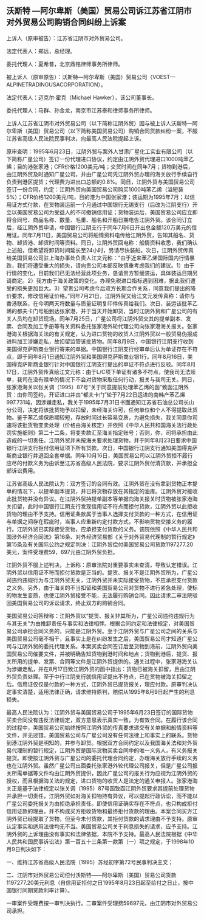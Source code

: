 ## 沃斯特 —阿尔卑斯（美国）贸易公司诉江苏省江阴市对外贸易公司购销合同纠纷上诉案

上诉人（原审被告）：江苏省江阴市对外贸易公司。

法定代表人：郑远，总经理。

委托代理人：夏希普，北京鼎铭律师事务所律师。

被上诉人（原审原告）：沃斯特—阿尔卑斯（美国）贸易公司（VOEST—ALPINETRADINGUSACORPORATION）。

法定代表人：迈克尔·霍克（MichaeI Hawker），该公司董事长。

委托代理人：马群、孙金龙，南京市江苏泰和律师事务所律师。

上诉人江苏省江阴市对外贸易公司（以下简称江阴外贸）因与被上诉人沃斯特—阿尔卑斯（美国）贸易公司（以下简称美国贸易公司）购销合同货款纠纷一案，不服江苏省高级人民法院民事判决，向最高人民法院提起上诉。

原审查明：1995年6月23日，江阴外贸与案外人甘肃广星化工实业有限公司（以下简称广星公司）签订一份代理进口协议，约定由江阴外贸代理进口1000吨苯乙烯；目的港张家港；CFR价格1200美元/吨；交货时间在同年7月；货物到港后，由江阴外贸及时通知广星公司，并由广星公司凭江阴外贸办理的海关放行手续自行负责到港区提货；代理费为进出口总额的0.8%。同日，江阴外贸与美国贸易公司签订一份合同，约定：江阴外贸向美国贸易公司购买1000吨苯乙烯（溢短装5%）；CFR价格1200美元/吨，目的港为中国张家港；装运期为1995年7月；以信用证方式付款，在货物装运前一个月通过中国银行无锡支行（后改为江阴支行）开立以美国贸易公司为受益人的不可撤销信用证；货物装运后，美国贸易公司应立即将合同号、商品名称、数量、毛重、船名和开船日期电告江阴外贸。该合同订立后，经江阴外贸申请，中国银行江阴支行于同年7月6日开出总金额120万美元的信用证。同年7月11日，美国贸易公司将船情资料电传给江阴外贸，告知其船名、货物、卸货港、卸货时间等资料。同日，江阴外贸回电称：船情资料收悉，我们确认上述船，但希望将卸货时间延长至24小时，另请尽快装船。次日，江阴外贸传真给美国贸易公司驻上海办事处负责人江文元称：“由于近来苯乙烯国际国内行情暴跌，我们将遭受重大的损失，请向贵公司本部反映慎重考虑我们的建议。1）由于行情的变化，目前我们已无法经营此项业务，恳请贵方暂缓装运，具体装运日期另请商定。2）我方由于海关政策的变化，办理免税进口指标遇到困难，据此我们遭受的损失更加巨大。3）望贵公司考虑今后双方长期合作关系，同意我们提出的降价要求，修改信用证价格。”同年7月21日，江阴外贸又给江文元发传真称：请你与香港联系，在今明两天将数量与质量证明复印件传真给我们。次日，装运该批苯乙烯的都夫卡门号船到达张家港，并于当天开始卸货，当时江阴外贸和广星公司的有关人员均在卸货现场。同年7月25日，广星公司将江阴外贸交其的提单副本、发票、合同及加工手册等有关资料委托张家港外轮代理公司向张家港海关报关。张家港海关根据海关法的有关规定，认为进口货物的收货人江阴外贸以一般贸易伪报成进料加工涉嫌走私，故扣留监管该批货物。同年8月9日，中国银行江阴支行收到美国得克萨斯商业银行寄来的单据。中国银行江阴支行经审单后认为单证存在不符点，即于同年8月1日通知江阴外贸和美国得克萨斯商业银1行。同年8月16日，美国得克萨斯商业银行针对中国银行江阴支行提出的单证不符点进行反驳。同年8月17日，江阴外贸传真给江文元称：由于L/C项下单证有诸多不符点，使我司无法赎单，我司在没有赎单的情况下不会对货物采取任何行动，报关与我司无关。同日，张家港海关以张关调（1995）87号“关于同意提前处理苯乙烯的函”致函江阴外贸：由你司签约，开证进口并由“都夫卡门”轮于7月22日运进的南韩产苯乙烯997.731吨，因涉嫌走私，我关于1995年7月31日书面通知江苏省石油总公司长山分公司，决定将该批货物予以扣留，未经海关许可，任何单位和个人不得提取此货物。鉴于苯乙烯保质期较短，存放时间过长容易变质，为避免损失，我关同意你司速将该批货物变卖处理（价格由海关核定）并依照《中华人民共和国海关法行政处罚实施细则》第二十二条，将变卖款汇至海关指定账号；否则，你，司将承担由此造成的一切责任。江阴外贸并未按海关要求处理货物，并于同年8月23日要求中国银行江阴支行拒付信用证项下所有货款。次日，中国银行江阴支行通知美国得克萨斯商业银行并退回全套单据。同年10月16日，美国贸易公司以江阴外贸拒不履行应尽的付款义务为由诉至江苏省高级人民法院，要求江阴外贸付清货款，并承担全部诉讼费用。

江苏省高级人民法院认为：双方签订的合同有效。江阴外贸在没有拿到货物正本提单的情况下，以提单副本提货，并已将货物存放在其指定的油库。江阴外贸对接收此批货物并没有异议。在江阴外贸持提单副本等单据向海关报关时货物被张家港海关扣留，此时中国银行江阴支行发现信用证不符点而拒付货款，江阴外贸以此拒收货物的理由不予支持。信用证条款属于当事人选择支付货款的一种方式，在信用证与单据之间存在瑕疵时，当事人应重新约定付款方式，不影响货物交接义务的履行。江阴外贸已实际接受货物，应承担支付货款的义务。该院依照《中华人民共和国涉外经济合同法》第16条、对外经济贸易部《关于对外贸易代理制的暂行规定》第15条及有关国际公约之规定判决：江阴外贸偿付美国贸易公司货款1197277.20美元，案件受理费59，697元由江阴外贸负担。

江阴外贸不服上述判决，上诉称：原审法院对重要事实未查清，导致认定错误。江阴外贸以信用证不符而拒付货款是正当的。提货、报关不是江阴外贸所为，广星公司违约违规行为与江阴外贸无关，江阴外贸并未实际接受货物，不应承担支付货款之义务。另外，由于海关的不当扣留和美国贸易公司对货物不进行紧急处理，使标的物发生变质，也使江阴外贸接受不能，无法履行购销合同。因此请求二审法院驳回美国贸易公司的诉讼请求，终止双方的购销合同。

美国贸易公司答辩称：江阴外贸以“提货、报关非其所为，广星公司违约违规行为与其无关”为由推卸责任与事实和法律相悖。根据合同约定和法律规定，对美国贸易公司承担合同义务的，只能是江阴外贸。至于江阴外贸与广星公司之间的关系与美国贸易公司毫不相干，且事实上是在纠纷发生之后，美国贸易公司才知道广星公司与江阴外贸的委托代理关系。本案买卖合同签订后至货物到港前，江阴外贸向美国贸易公司催要文件，并被明确告知货物到港时间和地点；货物到港后，提货、报关所用的提单、发票、合同等文件是江阴外贸提供的。通关过程中，张家港海关认为涉嫌走私，并在8月17日致江阴外贸的函中指出：货物已被海关扣留，且由江阴外贸负责处理。至于中行江阴支行就信用证提出不符点，已在货物被海关扣留之后。信用证仅仅是付款的一种方式，江阴外贸已提货报关，理应付款。原审判决认定事实清楚，适用法律正确，请求维持原判，赔偿从1995年8月9日起产生的利息损失。

最高人民法院认为：江阴外贸与美国贸易公司于1995年6月23日签订的国际货物买卖合同没有违反法律规定，双方意思表示真实一致，为有效合同。在履行该合同的过程中，美国贸易公司始终按照江阴外贸的传真要求递交有关单据和船情资料等文件，并无过错。美国贸易公司与广星公司没有任何法律上和事实上的联系。货物到港江阴外贸是明知的，并参与卸货。根据双方合同约定以及我国海关法和对外贸易代理制的暂行规定，江阴外贸是国际货物买卖合同中的唯一义务人，有义务报关提货。即使按江阴外贸与广星公司的委托代理合同约定，办理海关放行手续的义务也在江阴外贸。虽然广星公司出面委托张家港外轮代理公司报关，但是广星公司报关所需单据等文件均由江阴外贸提供，因此广星公司的报关行为应视为江阴外贸的授权，而且根据海关法的规定，进口货物的收货人是法定的通关申报人。张家港海关正是基于法律规定以张关调（1995）87号函致函江阴外贸要求其提前处理货物并承担一切责任，江阴外贸如对海关扣物持有异议，可以提起行政诉讼，而不能以广星公司委托报关为由拒绝承担责任。即使信用证确实存在不符点，也只构成拒付信用证款的理由，并不构成买方拒收货物和最终拒付货款的理由。本案合同买方江阴外贸已经提取了货物，但至今未付货款，其拒付货款的请求理由不予支持。原审认定事实和适用法律均无不当。美国贸易公司关于利息损失的请求，应予支持。江阴外贸的上诉理由没有事实和法律依据，本院不予支持。最高人民法院根据《中华人民共和国民事诉讼法》第一百五十三条第一款第（一）项之规定，于1998年10月9日判决如下：

一、维持江苏省高级人民法院（1995）苏经初字第72号民事判决主文；

二、江阴市对外贸易公司偿付沃斯特——阿尔卑斯（美国）贸易公司货款1197277.20美元利息（自信用证拒付之日1995年8月23日起至给付之日止，按中国银行同期贷款利率计算）。

一审案件受理费按一审判决执行。二审案件受理费59697元，由江阴市对外贸易公司承担。

